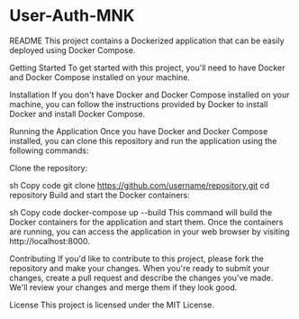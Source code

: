 # User-Auth-MNK
README
This project contains a Dockerized application that can be easily deployed using Docker Compose.

Getting Started
To get started with this project, you'll need to have Docker and Docker Compose installed on your machine.

Installation
If you don't have Docker and Docker Compose installed on your machine, you can follow the instructions provided by Docker to install Docker and install Docker Compose.

Running the Application
Once you have Docker and Docker Compose installed, you can clone this repository and run the application using the following commands:

Clone the repository:

sh
Copy code
git clone https://github.com/username/repository.git
cd repository
Build and start the Docker containers:

sh
Copy code
docker-compose up --build
This command will build the Docker containers for the application and start them. Once the containers are running, you can access the application in your web browser by visiting http://localhost:8000.

Contributing
If you'd like to contribute to this project, please fork the repository and make your changes. When you're ready to submit your changes, create a pull request and describe the changes you've made. We'll review your changes and merge them if they look good.

License
This project is licensed under the MIT License.
